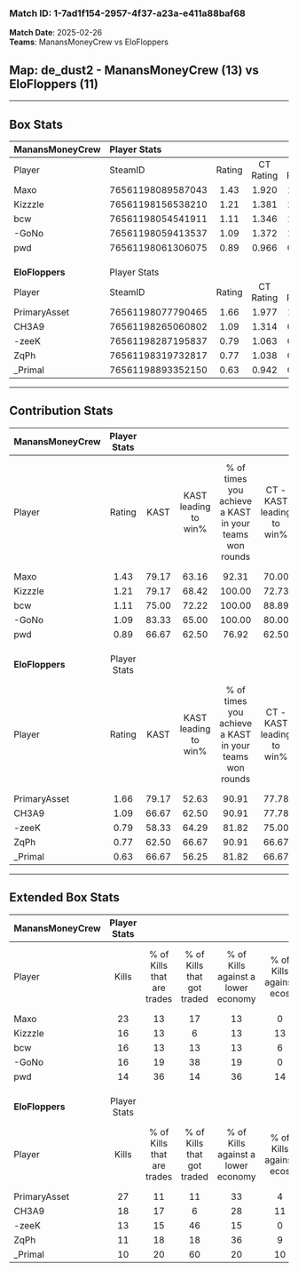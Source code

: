 ### Match ID: 1-7ad1f154-2957-4f37-a23a-e411a88baf68  
**Match Date**: 2025-02-26  
**Teams**: ManansMoneyCrew vs EloFloppers  

## **Map**: de_dust2 - ManansMoneyCrew (13) vs EloFloppers (11)  
---  

## Box Stats  

| **ManansMoneyCrew** | Player Stats      |        |           |          |       |       |       |         |        |      |     |
| :- | :- | :-: | :-: | :-: | :-: | :-: | :-: | :-: | :-: | :-: | :-: |
| Player              | SteamID           | Rating | CT Rating | T Rating | KAST  |  ADR  | Kills | Assists | Deaths | K/D  | HS% |
| Maxo                | 76561198089587043 |  1.43  |   1.920   |  1.123   | 79.17 | 93.6  |  23   |    9    |   17   | 1.35 | 65  |
| Kizzzle             | 76561198156538210 |  1.21  |   1.381   |  1.085   | 79.17 | 82.1  |  16   |    5    |   13   | 1.23 | 50  |
| bcw                 | 76561198054541911 |  1.11  |   1.346   |  1.007   | 75.00 | 83.6  |  16   |    8    |   17   | 0.94 | 25  |
| -GoNo               | 76561198059413537 |  1.09  |   1.372   |  1.127   | 83.33 | 58.4  |  16   |    4    |   16   | 1.00 | 43  |
| pwd                 | 76561198061306075 |  0.89  |   0.966   |  0.945   | 66.67 | 67.0  |  14   |    0    |   17   | 0.82 | 71  |
|                     |                   |        |           |          |       |       |       |         |        |      |     |
|                     |                   |        |           |          |       |       |       |         |        |      |     |
|                     |                   |        |           |          |       |       |       |         |        |      |     |
| **EloFloppers**     | Player Stats      |        |           |          |       |       |       |         |        |      |     |
| Player              | SteamID           | Rating | CT Rating | T Rating | KAST  |  ADR  | Kills | Assists | Deaths | K/D  | HS% |
| PrimaryAsset        | 76561198077790465 |  1.66  |   1.977   |  1.525   | 79.17 | 116.5 |  27   |    8    |   16   | 1.69 | 55  |
| CH3A9               | 76561198265060802 |  1.09  |   1.314   |  0.948   | 66.67 | 69.9  |  18   |    5    |   16   | 1.13 | 33  |
| -zeeK               | 76561198287195837 |  0.79  |   1.063   |  0.563   | 58.33 | 65.1  |  13   |    6    |   18   | 0.72 | 46  |
| ZqPh                | 76561198319732817 |  0.77  |   1.038   |  0.600   | 62.50 | 54.8  |  11   |    4    |   15   | 0.73 | 54  |
| _Primal             | 76561198893352150 |  0.63  |   0.942   |  0.729   | 66.67 | 52.2  |  10   |    5    |   21   | 0.48 | 50  |
---  

## Contribution Stats  

| **ManansMoneyCrew** | Player Stats |       |                      |                                                        |                           |                                                             |                          |                                                            |
| :- | :-: | :-: | :-: | :-: | :-: | :-: | :-: | :-: |
| Player              |    Rating    | KAST  | KAST leading to win% | % of times you achieve a KAST in your teams won rounds | CT - KAST leading to win% | CT - % of times you achieve a KAST in your teams won rounds | T - KAST leading to win% | T - % of times you achieve a KAST in your teams won rounds |
| Maxo                |     1.43     | 79.17 |        63.16         |                         92.31                          |           70.00           |                            87.50                            |          55.56           |                           100.00                           |
| Kizzzle             |     1.21     | 79.17 |        68.42         |                         100.00                         |           72.73           |                           100.00                            |          62.50           |                           100.00                           |
| bcw                 |     1.11     | 75.00 |        72.22         |                         100.00                         |           88.89           |                           100.00                            |          55.56           |                           100.00                           |
| -GoNo               |     1.09     | 83.33 |        65.00         |                         100.00                         |           80.00           |                           100.00                            |          50.00           |                           100.00                           |
| pwd                 |     0.89     | 66.67 |        62.50         |                         76.92                          |           62.50           |                            62.50                            |          62.50           |                           100.00                           |
|                     |              |       |                      |                                                        |                           |                                                             |                          |                                                            |
|                     |              |       |                      |                                                        |                           |                                                             |                          |                                                            |
|                     |              |       |                      |                                                        |                           |                                                             |                          |                                                            |
| **EloFloppers**     | Player Stats |       |                      |                                                        |                           |                                                             |                          |                                                            |
| Player              |    Rating    | KAST  | KAST leading to win% | % of times you achieve a KAST in your teams won rounds | CT - KAST leading to win% | CT - % of times you achieve a KAST in your teams won rounds | T - KAST leading to win% | T - % of times you achieve a KAST in your teams won rounds |
| PrimaryAsset        |     1.66     | 79.17 |        52.63         |                         90.91                          |           77.78           |                           100.00                            |          30.00           |                           75.00                            |
| CH3A9               |     1.09     | 66.67 |        62.50         |                         90.91                          |           77.78           |                           100.00                            |          42.86           |                           75.00                            |
| -zeeK               |     0.79     | 58.33 |        64.29         |                         81.82                          |           75.00           |                            85.71                            |          50.00           |                           75.00                            |
| ZqPh                |     0.77     | 62.50 |        66.67         |                         90.91                          |           66.67           |                            85.71                            |          66.67           |                           100.00                           |
| _Primal             |     0.63     | 66.67 |        56.25         |                         81.82                          |           66.67           |                            85.71                            |          42.86           |                           75.00                            |
---  

## Extended Box Stats  

| **ManansMoneyCrew** | Player Stats |                            |                            |                                    |                         |                              |                                 |        |                             |                                     |                          |                               |                            |
| :- | :-: | :-: | :-: | :-: | :-: | :-: | :-: | :-: | :-: | :-: | :-: | :-: | :-: |
| Player              |    Kills     | % of Kills that are trades | % of Kills that got traded | % of Kills against a lower economy | % of Kills against ecos | % of Kills that are flawless | % of Kills that are close duels | Deaths | % of Deaths that get traded | % of Deaths against a lower economy | % of Deaths against ecos | % of Deaths that are flawless | % of Deaths that are close |
| Maxo                |      23      |             13             |             17             |                 13                 |            0            |              74              |                4                |   17   |             24              |                  6                  |            6             |              88               |             6              |
| Kizzzle             |      16      |             13             |             6              |                 13                 |           13            |              88              |                6                |   13   |              8              |                 15                  |            0             |              54               |             8              |
| bcw                 |      16      |             13             |             13             |                 13                 |            6            |             100              |                0                |   17   |             18              |                  6                  |            0             |              71               |             6              |
| -GoNo               |      16      |             19             |             38             |                 19                 |            0            |              56              |                6                |   16   |             44              |                  6                  |            0             |              50               |             0              |
| pwd                 |      14      |             36             |             14             |                 36                 |           14            |              64              |               21                |   17   |             18              |                  6                  |            0             |              88               |             12             |
|                     |              |                            |                            |                                    |                         |                              |                                 |        |                             |                                     |                          |                               |                            |
|                     |              |                            |                            |                                    |                         |                              |                                 |        |                             |                                     |                          |                               |                            |
|                     |              |                            |                            |                                    |                         |                              |                                 |        |                             |                                     |                          |                               |                            |
| **EloFloppers**     | Player Stats |                            |                            |                                    |                         |                              |                                 |        |                             |                                     |                          |                               |                            |
| Player              |    Kills     | % of Kills that are trades | % of Kills that got traded | % of Kills against a lower economy | % of Kills against ecos | % of Kills that are flawless | % of Kills that are close duels | Deaths | % of Deaths that get traded | % of Deaths against a lower economy | % of Deaths against ecos | % of Deaths that are flawless | % of Deaths that are close |
| PrimaryAsset        |      27      |             11             |             11             |                 33                 |            4            |              74              |               11                |   16   |             25              |                  0                  |            0             |              75               |             6              |
| CH3A9               |      18      |             17             |             6              |                 28                 |           11            |              67              |                0                |   16   |             13              |                  0                  |            0             |              63               |             13             |
| -zeeK               |      13      |             15             |             46             |                 15                 |            0            |              85              |                8                |   18   |              6              |                  6                  |            0             |              78               |             11             |
| ZqPh                |      11      |             18             |             18             |                 36                 |            9            |              73              |                0                |   15   |             13              |                  7                  |            0             |              80               |             7              |
| _Primal             |      10      |             20             |             60             |                 20                 |           10            |              70              |               10                |   21   |             29              |                 19                  |            5             |              86               |             0              |
